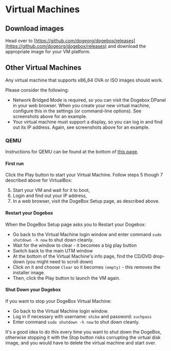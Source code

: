 # Virtual Machines

## Download images

Head over to [https://github.com/dogeorg/dogebox/releases](https://github.com/dogeorg/dogebox/releases) and download
the appropriate image for your VM platform.

## Other Virtual Machines

Any virtual machine that supports x86_64 OVA or ISO images should work.

Please consider the following:

- Network Bridged Mode is required, so you can visit the Dogebox DPanel in your web browser. When you create your new virtual machine, configure this in the settings (or command-line options). See screenshots above for an example.
- Your virtual machine must support a display, so you can log in and find out its IP address. Again, see screenshots above for an example.

### QEMU

Instructions for QEMU can be found at the bottom of [this page](https://github.com/dogeorg/dogebox).

#### First run

Click the Play button to start your Virtual Machine. Follow steps 5 though 7 described above for VirtualBox:

5. Start your VM and wait for it to boot,
6. Login and find out your IP address,
7. In a web browser, visit the DogeBox Setup page, as described above.

#### Restart your Dogebox

When the DogeBox Setup page asks you to Restart your Dogebox:

- Go back to the Virtual Machine login window and enter command `sudo shutdown -h now` to shut down cleanly.
- Wait for the window to clear - it becomes a big play button
- Switch back to the main UTM window
- At the bottom of the Virtual Machine's info page, find the CD/DVD drop-down (you might need to scroll down)
- Click on it and choose `Clear` so it becomes `(empty)` - this removes the installer image.
- Then, click the Play button to launch the VM again.

#### Shut Down your Dogebox

If you want to stop your DogeBox Virtual Machine:

- Go back to the Virtual Machine login window.
- Log in if necessary with username: `shibe` and password: `suchpass`
- Enter command `sudo shutdown -h now` to shut down cleanly.

It's a good idea to do this every time you want to shut down the DogeBox, otherwise stopping it with the Stop button risks corrupting the virtual disk image, and you would have to delete the virtual machine and start over.
